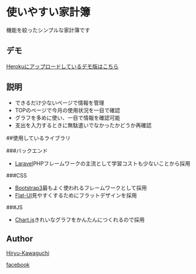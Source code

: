 使いやすい家計簿
====

機能を絞ったシンプルな家計簿です

## デモ
[Herokuにアップロードしているデモ版はこちら](https://kakeibo-laravel.herokuapp.com)


## 説明

- できるだけ少ないページで情報を管理
- TOPのページで今月の使用状況を一目で確認
- グラフを多めに使い、一目で情報を確認可能
- 支出を入力するときに無駄遣いでなかったかどうか再確認


##使用しているライブラリ


###バックエンド


- [Laravel](http://laravel.jp/)PHPフレームワークの主流として学習コストも少ないことから採用


###CSS


- [Bootstrap3](https://getbootstrap.com/)最もよく使われるフレームワークとして採用
- [Flat-UI](http://designmodo.github.io/Flat-UI/)見やすくするためにフラットデザインを採用


###JS


- [Chart.js](http://www.chartjs.org/)きれいなグラフをかんたんにつくれるので採用


## Author

[Hiryu-Kawaguchi](https://github.com/Hiryu-Kawaguchi)

[facebook](https://www.facebook.com/kawaguchi.hiryu)